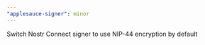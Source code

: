 ```yaml
---
"applesauce-signer": minor
---
```


Switch Nostr Connect signer to use NIP-44 encryption by default
